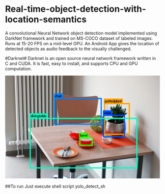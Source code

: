 # Real-time-object-detection-with-location-semantics
A convolutional Neural Network object detection model implemented using DarkNet framework and trained on MS-COCO dataset of labeled images. Runs at 15-20 FPS on a mid-level GPU. An Android App gives the location of detected objects as audio feedback to the visually challenged.


#Darknet#
Darknet is an open source neural network framework written in C and CUDA. It is fast, easy to install, and supports CPU and GPU computation.

![](https://github.com/man007yadav/Real-time-object-detection-with-location-semantics/blob/master/predictions/predictions.jpg)

##To run
Just execute shell script yolo_detect_sh
